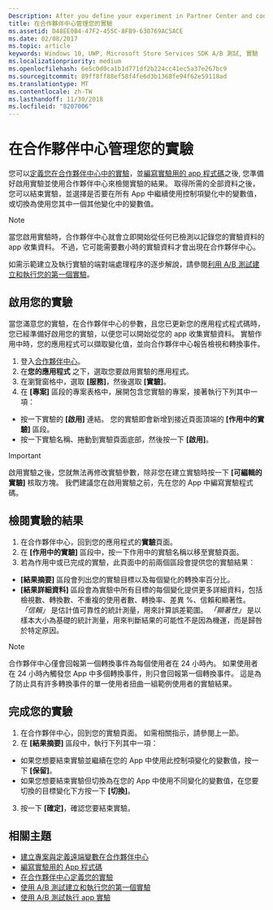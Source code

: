 ```yaml
---
Description: After you define your experiment in Partner Center and code your experiment in your app, you are ready to active your experiment and use Partner Center to review the results of your experiment.
title: 在合作夥伴中心管理您的實驗
ms.assetid: D48EE0B4-47F2-455C-8FB9-630769AC5ACE
ms.date: 02/08/2017
ms.topic: article
keywords: Windows 10, UWP, Microsoft Store Services SDK A/B 測試, 實驗
ms.localizationpriority: medium
ms.openlocfilehash: 6e5c0d0ca1b1d771df2b224cc41ec5a37e267bc9
ms.sourcegitcommit: 89ff8ff88ef58f4fe6d3b1368fe94f62e59118ad
ms.translationtype: MT
ms.contentlocale: zh-TW
ms.lasthandoff: 11/30/2018
ms.locfileid: "8207006"
---
```

# <a name="manage-your-experiment-in-partner-center"></a>在合作夥伴中心管理您的實驗

您可以[定義您在合作夥伴中心中的實驗](define-your-experiment-in-the-dev-center-dashboard.md)，並[編寫實驗用的 app 程式碼](code-your-experiment-in-your-app.md)之後, 您準備好啟用實驗並使用合作夥伴中心來檢閱實驗的結果。 取得所需的全部資料之後，您可以結束實驗，並選擇是否要在所有 App 中繼續使用控制項變化中的變數值，或切換為使用您其中一個其他變化中的變數值。

> [!NOTE]
> 當您啟用實驗時，合作夥伴中心就會立即開始從任何已檢測以記錄您的實驗資料的 app 收集資料。 不過，它可能需要數小時的實驗資料才會出現在合作夥伴中心。

如需示範建立及執行實驗的端對端處理程序的逐步解說，請參閱[利用 A/B 測試建立和執行您的第一個實驗](create-and-run-your-first-experiment-with-a-b-testing.md)。

## <a name="activate-your-experiment"></a>啟用您的實驗

當您滿意您的實驗，在合作夥伴中心的參數，且您已更新您的應用程式程式碼時，您已經準備好啟用您的實驗，以便您可以開始從您的 app 收集實驗資料。 實驗作用中時，您的應用程式可以擷取變化值，並向合作夥伴中心報告檢視和轉換事件。

1. 登入[合作夥伴中心](https://partner.microsoft.com/dashboard)。
2. 在**您的應用程式** 之下，選取您要啟用實驗的應用程式。
3. 在瀏覽窗格中，選取 **\[服務\]**，然後選取 **\[實驗\]**。
4. 在 **\[專案\]** 區段的專案表格中，展開包含您實驗的專案，接著執行下列其中一項：
  * 按一下實驗的 **\[啟用\]** 連結。 您的實驗即會新增到接近頁面頂端的 **\[作用中的實驗\]** 區段。
  * 按一下實驗名稱、捲動到實驗頁面底部，然後按一下 **\[啟用\]**。

> [!IMPORTANT]
> 啟用實驗之後，您就無法再修改實驗參數，除非您在建立實驗時按一下 **\[可編輯的實驗\]** 核取方塊。 我們建議您在啟用實驗之前，先在您的 App 中編寫實驗程式碼。

## <a name="review-the-results-of-your-experiment"></a>檢閱實驗的結果

1. 在合作夥伴中心，回到您的應用程式的**實驗**頁面。
2. 在 **\[作用中的實驗\]** 區段中，按一下作用中的實驗名稱以移至實驗頁面。
3. 若為作用中或已完成的實驗，此頁面中的前兩個區段會提供您的實驗結果︰
  * **\[結果摘要\]** 區段會列出您的實驗目標以及每個變化的轉換率百分比。
  * **\[結果詳細資料\]** 區段會為實驗中所有目標的每個變化提供更多詳細資料，包括檢視數、轉換數、不重複的使用者數、轉換率、差異 %、信賴和顯著性。 *「信賴」* 是估計值可靠性的統計測量，用來計算誤差範圍。 *「顯著性」* 是以樣本大小為基礎的統計測量，用來判斷結果的可能性不是因為機運，而是歸咎於特定原因。

> [!NOTE]
> 合作夥伴中心僅會回報第一個轉換事件為每個使用者在 24 小時內。 如果使用者在 24 小時內觸發您 App 中多個轉換事件，則只會回報第一個轉換事件。 這是為了防止具有許多轉換事件的單一使用者扭曲一組範例使用者的實驗結果。


## <a name="complete-your-experiment"></a>完成您的實驗

1. 在合作夥伴中心，回到您的實驗頁面。 如需相關指示，請參閱上一節。
2. 在 **\[結果摘要\]** 區段中，執行下列其中一項：
  * 如果您想要結束實驗並繼續在您的 App 中使用此控制項變化的變數值，按一下 **\[保留\]**。
  * 如果您想要結束實驗但切換為在您的 App 中使用不同變化的變數值，在您要切換的目標變化下方按一下 **\[切換\]**。
3. 按一下 **\[確定\]**，確認您要結束實驗。


## <a name="related-topics"></a>相關主題

* [建立專案與定義遠端變數在合作夥伴中心](create-a-project-and-define-remote-variables-in-the-dev-center-dashboard.md)
* [編寫實驗用的 App 程式碼](code-your-experiment-in-your-app.md)
* [在合作夥伴中心定義您的實驗](define-your-experiment-in-the-dev-center-dashboard.md)
* [使用 A/B 測試建立和執行您的第一個實驗](create-and-run-your-first-experiment-with-a-b-testing.md)
* [使用 A/B 測試執行 app 實驗](run-app-experiments-with-a-b-testing.md)
